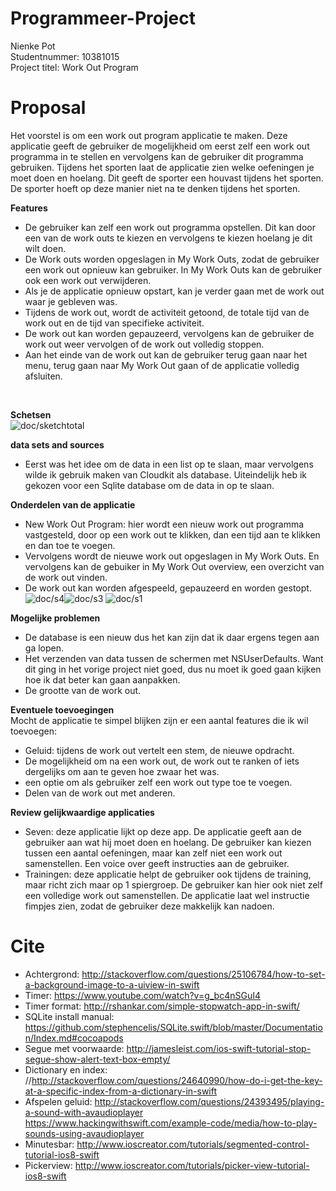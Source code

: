 # Programmeer-Project

Nienke Pot <br>
Studentnummer: 10381015  <br>
Project titel: Work Out Program

# Proposal

Het voorstel is om een work out program applicatie te maken. Deze applicatie geeft de gebruiker de mogelijkheid om eerst zelf een work out programma in te stellen en vervolgens kan de gebruiker dit programma gebruiken. Tijdens het sporten laat de applicatie zien welke oefeningen je moet doen en hoelang. Dit geeft de sporter een houvast tijdens het sporten. De sporter hoeft op deze manier niet na te denken tijdens het sporten. <br>

<b>Features</b><br>
- De gebruiker kan zelf een work out programma opstellen. Dit kan door een van de work outs te kiezen en vervolgens te kiezen hoelang je dit wilt doen. 
- De Work outs worden opgeslagen in My Work Outs, zodat de gebruiker een work out opnieuw kan gebruiker. In My Work Outs kan de gebruiker ook een work out verwijderen. 
- Als je de applicatie opnieuw opstart, kan je verder gaan met de work out waar je gebleven was. 
- Tijdens de work out, wordt de activiteit getoond, de totale tijd van de work out en de tijd van specifieke activiteit. 
- De work out kan worden gepauzeerd, vervolgens kan de gebruiker de work out weer vervolgen of de work out volledig stoppen. 
- Aan het einde van de work out kan de gebruiker terug gaan naar het menu, terug gaan naar My Work Out gaan of de applicatie volledig afsluiten. 
<br>

<b>Schetsen</b><br>
![doc/sketchtotal](doc/sketchtotal.png)

<b>data sets and sources</b><br> 
 - Eerst was het idee om de data in een list op te slaan, maar vervolgens wilde ik gebruik maken van Cloudkit als database. Uiteindelijk heb ik gekozen voor een Sqlite database om de data in op te slaan. 

<b>Onderdelen van de applicatie</b><br>
- New Work Out Program: hier wordt een nieuw work out programma vastgesteld, door op een work out te klikken, dan een tijd aan te klikken en dan toe te voegen. 
- Vervolgens wordt de nieuwe work out opgeslagen in My Work Outs. En vervolgens kan de gebuiker in My Work Out overview, een overzicht van de work out vinden.  
- De work out kan worden afgespeeld, gepauzeerd en worden gestopt. 
![doc/s4](doc/s4.png)![doc/s3](doc/s3.png)
![doc/s1](doc/s1.png)

<b>Mogelijke problemen</b><br>
- De database is een nieuw dus het kan zijn dat ik daar ergens tegen aan ga lopen. 
- Het verzenden van data tussen de schermen met NSUserDefaults. Want dit ging in het vorige project niet goed, dus nu moet ik goed gaan kijken hoe ik dat beter kan gaan aanpakken. 
- De grootte van de work out. 

<b>Eventuele toevoegingen</b><br>
Mocht de applicatie te simpel blijken zijn er een aantal features die ik wil toevoegen:
- Geluid: tijdens de work out vertelt een stem, de nieuwe opdracht.
- De mogelijkheid om na een work out, de work out te ranken of iets dergelijks om aan te geven hoe zwaar het was.
- een optie om als gebruiker zelf een work out type toe te voegen. 
- Delen van de work out met anderen. 


<b>Review gelijkwaardige applicaties</b><br>
- Seven: deze applicatie lijkt op deze app. De applicatie geeft aan de gebruiker aan wat hij moet doen en hoelang. De gebruiker kan kiezen tussen een aantal oefeningen, maar kan zelf niet een work out samenstellen. Een voice over geeft instructies aan de gebruiker.
-  Trainingen: deze applicatie helpt de gebruiker ook tijdens de training, maar richt zich maar op 1 spiergroep. De gebruiker kan hier ook niet zelf een volledige work out samenstellen. De applicatie laat wel instructie fimpjes zien, zodat de gebruiker deze makkelijk kan nadoen. 


# Cite

- Achtergrond: http://stackoverflow.com/questions/25106784/how-to-set-a-background-image-to-a-uiview-in-swift
- Timer: https://www.youtube.com/watch?v=g_bc4nSGuI4
- Timer format: http://rshankar.com/simple-stopwatch-app-in-swift/
- SQLite install manual: https://github.com/stephencelis/SQLite.swift/blob/master/Documentation/Index.md#cocoapods
- Segue met voorwaarde: http://jamesleist.com/ios-swift-tutorial-stop-segue-show-alert-text-box-empty/
- Dictionary en index: //http://stackoverflow.com/questions/24640990/how-do-i-get-the-key-at-a-specific-index-from-a-dictionary-in-swift
- Afspelen geluid: http://stackoverflow.com/questions/24393495/playing-a-sound-with-avaudioplayer
    https://www.hackingwithswift.com/example-code/media/how-to-play-sounds-using-avaudioplayer
- Minutesbar: http://www.ioscreator.com/tutorials/segmented-control-tutorial-ios8-swift
- Pickerview: http://www.ioscreator.com/tutorials/picker-view-tutorial-ios8-swift



